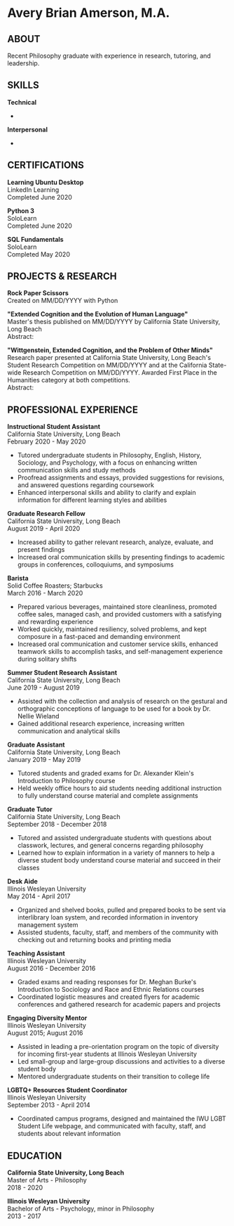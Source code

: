 <h1>Avery Brian Amerson, M.A.</h1>
  
<h2>ABOUT</h2>
  <p>Recent Philosophy graduate with experience in research, tutoring, and leadership.</p>

<h2>SKILLS</h2>
  <p><b>Technical</b></p>
    <ul> 
      <li>
      </li>
    </ul>
  <p><b>Interpersonal</b></p>
    <ul> 
      <li>
      </li>
    </ul>
    
<h2>CERTIFICATIONS</h2>
  <p><b>Learning Ubuntu Desktop</b>
    <br>LinkedIn Learning 
    <br>Completed June 2020</p>
  <p><b>Python 3</b>
    <br>SoloLearn 
    <br>Completed June 2020<p>
  <p><b>SQL Fundamentals</b>
    <br>SoloLearn 
    <br>Completed May 2020<p>

<h2>PROJECTS & RESEARCH</h2>
  <p><b>Rock Paper Scissors</b>
    <br>Created on MM/DD/YYYY with Python</p>
  <p><b>"Extended Cognition and the Evolution of Human Language"</b>
    <br>Master's thesis published on MM/DD/YYYY by California State University, Long Beach 
    <br>Abstract:</p>
  <p><b>"Wittgenstein, Extended Cognition, and the Problem of Other Minds"</b>
    <br>Research paper presented at California State University, Long Beach's Student Research Competition on MM/DD/YYYY and at the California State-wide Research Competition on MM/DD/YYYY. Awarded First Place in the Humanities category at both competitions. 
    <br>Abstract:</p>

<h2>PROFESSIONAL EXPERIENCE</h2>
  <p><b>Instructional Student Assistant</b>
    <br>California State University, Long Beach 
    <br>February 2020 - May 2020</p>
      <ul>
        <li>Tutored undergraduate students in Philosophy, English, History, Sociology, and Psychology, with a focus on enhancing written communication skills and study methods</li>
        <li>Proofread assignments and essays, provided suggestions for revisions, and answered questions regarding coursework</li>
        <li>Enhanced interpersonal skills and ability to clarify and explain information for different learning styles and abilities</li>
      </ul>
  <p><b>Graduate Research Fellow</b>
    <br>California State University, Long Beach 
    <br>August 2019 - April 2020</p>
      <ul>
        <li>Increased ability to gather relevant research, analyze, evaluate, and present findings</li>
        <li>Increased oral communication skills by presenting findings to academic groups in conferences, colloquiums, and symposiums</li>
    </ul>
  <p><b>Barista</b>
    <br>Solid Coffee Roasters; Starbucks 
    <br>March 2016 - March 2020</p>
      <ul>
        <li>Prepared various beverages, maintained store cleanliness, promoted coffee sales, managed cash, and provided customers with a satisfying and rewarding experience</li>
        <li>Worked quickly, maintained resiliency, solved problems, and kept composure in a fast-paced and demanding environment</li>
        <li>Increased oral communication and customer service skills, enhanced teamwork skills to accomplish tasks, and self-management experience during solitary shifts</li>
      </ul>
  <p><b>Summer Student Research Assistant</b>
    <br>California State University, Long Beach
    <br>June 2019 - August 2019</p>
      <ul>
        <li>Assisted with the collection and analysis of research on the gestural and orthographic conceptions of language to be used for a book by Dr. Nellie Wieland</li>
        <li>Gained additional research experience, increasing written communication and analytical skills</li>
      </ul>
  <p><b>Graduate Assistant</b>
    <br>California State University, Long Beach
    <br>January 2019 - May 2019</p>
      <ul>
        <li>Tutored students and graded exams for Dr. Alexander Klein's Introduction to Philosophy course</li>
        <li>Held weekly office hours to aid students needing additional instruction to fully understand course material and complete assignments</li>
      </ul>
  <p><b>Graduate Tutor</b>
    <br>California State University, Long Beach
    <br>September 2018 - December 2018</p>
      <ul>
        <li>Tutored and assisted undergraduate students with questions about classwork, lectures, and general concerns regarding philosophy</li>
        <li>Learned how to explain information in a variety of manners to help a diverse student body understand course material and succeed in their classes</li>
      </ul>
  <p><b>Desk Aide</b>
    <br>Illinois Wesleyan University
    <br>May 2014 - April 2017</p>
      <ul>
        <li>Organized and shelved books, pulled and prepared books to be sent via interlibrary loan system, and recorded information in inventory management system</li>
        <li>Assisted students, faculty, staff, and members of the community with checking out and returning books and printing media</li>
      </ul>
  <p><b>Teaching Assistant</b>
    <br>Illinois Wesleyan University
    <br>August 2016 - December 2016</p>
      <ul>
        <li>Graded exams and reading responses for Dr. Meghan Burke's Introduction to Sociology and Race and Ethnic Relations courses</li>
        <li>Coordinated logistic measures and created flyers for academic conferences and gathered research for academic papers and projects</li>
      </ul>
  <p><b>Engaging Diversity Mentor</b>
    <br>Illinois Wesleyan University
    <br>August 2015; August 2016</p>
      <ul>
        <li>Assisted in leading a pre-orientation program on the topic of diversity for incoming first-year students at Illinois Wesleyan University</li>
        <li>Led small-group and large-group discussions and activities to a diverse student body</li>
        <li>Mentored undergraduate students on their transition to college life</li>
      </ul>
  <p><b>LGBTQ+ Resources Student Coordinator</b>
    <br>Illinois Wesleyan University
    <br>September 2013 - April 2014</p>
      <ul>
        <li>Coordinated campus programs, designed and maintained the IWU LGBT Student Life webpage, and communicated with faculty, staff, and students about relevant information</li>
      </ul>

<h2>EDUCATION</h2>
  <p><b>California State University, Long Beach</b> 
    <br>Master of Arts - Philosophy 
    <br>2018 - 2020</p>
  <p><b>Illinois Wesleyan University</b> 
    <br>Bachelor of Arts - Psychology, minor in Philosophy 
    <br>2013 - 2017</p>
